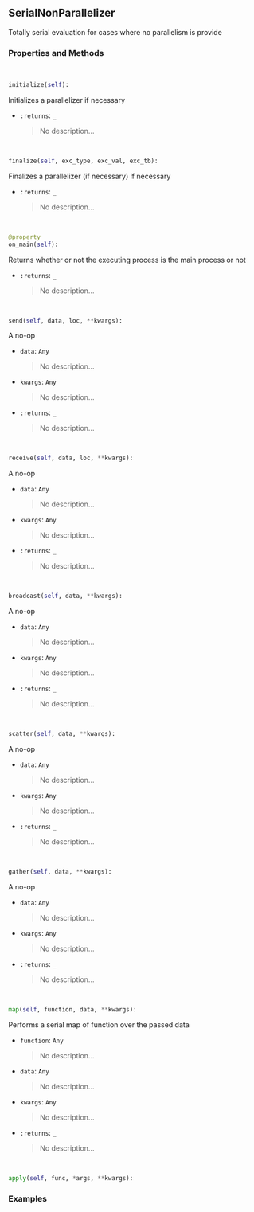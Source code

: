 ## <a id="McUtils.Parallelizers.Parallelizers.SerialNonParallelizer">SerialNonParallelizer</a>
Totally serial evaluation for cases where no parallelism
is provide

### Properties and Methods
<a id="McUtils.Parallelizers.Parallelizers.SerialNonParallelizer.initialize" class="docs-object-method">&nbsp;</a>
```python
initialize(self): 
```
Initializes a parallelizer
        if necessary
- `:returns`: `_`
    >No description...

<a id="McUtils.Parallelizers.Parallelizers.SerialNonParallelizer.finalize" class="docs-object-method">&nbsp;</a>
```python
finalize(self, exc_type, exc_val, exc_tb): 
```
Finalizes a parallelizer (if necessary)
        if necessary
- `:returns`: `_`
    >No description...

<a id="McUtils.Parallelizers.Parallelizers.SerialNonParallelizer.on_main" class="docs-object-method">&nbsp;</a>
```python
@property
on_main(self): 
```
Returns whether or not the executing process is the main
        process or not
- `:returns`: `_`
    >No description...

<a id="McUtils.Parallelizers.Parallelizers.SerialNonParallelizer.send" class="docs-object-method">&nbsp;</a>
```python
send(self, data, loc, **kwargs): 
```
A no-op
- `data`: `Any`
    >No description...
- `kwargs`: `Any`
    >No description...
- `:returns`: `_`
    >No description...

<a id="McUtils.Parallelizers.Parallelizers.SerialNonParallelizer.receive" class="docs-object-method">&nbsp;</a>
```python
receive(self, data, loc, **kwargs): 
```
A no-op
- `data`: `Any`
    >No description...
- `kwargs`: `Any`
    >No description...
- `:returns`: `_`
    >No description...

<a id="McUtils.Parallelizers.Parallelizers.SerialNonParallelizer.broadcast" class="docs-object-method">&nbsp;</a>
```python
broadcast(self, data, **kwargs): 
```
A no-op
- `data`: `Any`
    >No description...
- `kwargs`: `Any`
    >No description...
- `:returns`: `_`
    >No description...

<a id="McUtils.Parallelizers.Parallelizers.SerialNonParallelizer.scatter" class="docs-object-method">&nbsp;</a>
```python
scatter(self, data, **kwargs): 
```
A no-op
- `data`: `Any`
    >No description...
- `kwargs`: `Any`
    >No description...
- `:returns`: `_`
    >No description...

<a id="McUtils.Parallelizers.Parallelizers.SerialNonParallelizer.gather" class="docs-object-method">&nbsp;</a>
```python
gather(self, data, **kwargs): 
```
A no-op
- `data`: `Any`
    >No description...
- `kwargs`: `Any`
    >No description...
- `:returns`: `_`
    >No description...

<a id="McUtils.Parallelizers.Parallelizers.SerialNonParallelizer.map" class="docs-object-method">&nbsp;</a>
```python
map(self, function, data, **kwargs): 
```
Performs a serial map of function over
        the passed data
- `function`: `Any`
    >No description...
- `data`: `Any`
    >No description...
- `kwargs`: `Any`
    >No description...
- `:returns`: `_`
    >No description...

<a id="McUtils.Parallelizers.Parallelizers.SerialNonParallelizer.apply" class="docs-object-method">&nbsp;</a>
```python
apply(self, func, *args, **kwargs): 
```

### Examples



